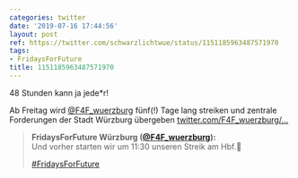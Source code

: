 ```yaml
---
categories: twitter
date: '2019-07-16 17:44:56'
layout: post
ref: https://twitter.com/schwarzlichtwue/status/1151185963487571970
tags:
- FridaysForFuture
title: 1151185963487571970
---
```

48 Stunden kann ja jede\*r!

Ab Freitag wird [@F4F_wuerzburg](https://twitter.com/F4F_wuerzburg) fünf(!) Tage lang streiken und zentrale Forderungen der Stadt Würzburg übergeben [twitter.com/F4F_wuerzburg/…](https://twitter.com/F4F_wuerzburg/status/1151080247347097601) 
> <b>FridaysForFuture Würzburg ([@F4F_wuerzburg](https://twitter.com/F4F_wuerzburg)):</b>  
>Und vorher starten wir um 11:30 unseren Streik am Hbf.💚   
>  
>[#FridaysForFuture](/t/fridaysforfuture)    

